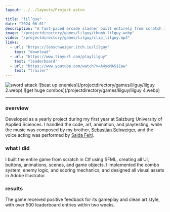 ```yaml
---
layout: ../../layouts/Project.astro

title: "lil’guy"
date: "2024-06-01"
description: "A fast-paced arcade slasher built entirely from scratch in C# using SFML. Players control the lil’guy, performing combos to defeat enemies, rack up points, and compete on the online leaderboard."
image: "/projectdirectory/games/lilguy/thumb_lilguy.webp"
video: "/projectdirectory/games/lilguy/clip_lilguy.mp4"
links:
  - url: "https://leoschweiger.itch.io/lilguy"
    text: "download"
  - url: "https://www.tinyurl.com/playlilguy"
    text: "leaderboard"
  - url: "https://www.youtube.com/watch?v=A4yoMASiEaw"
    text: "trailer"
---
```


![sword attack](/projectdirectory/games/lilguy/thumb_lilguy.webp)
![beat up enemies](/projectdirectory/games/lilguy/lilguy 2.webp)
![get huge combos](/projectdirectory/games/lilguy/lilguy 4.webp)

---

### overview
Developed as a yearly project during my first year at Salzburg University of Applied Sciences. I handled the code, art, animation, and playtesting, while the music was composed by my brother, [Sebastian Schweiger](https://www.schweigersebi.com/), and the voice acting was performed by [Saida Feitl](https://www.instagram.com/saidaftl).

### what i did
I built the entire game from scratch in C# using SFML, creating all UI, buttons, animations, scenes, and game objects. I implemented the combo system, enemy logic, and scoring mechanics, and designed all visual assets in Adobe Illustrator.

### results
The game received positive feedback for its gameplay and clean art style, with over 500 leaderboard entries within two weeks.